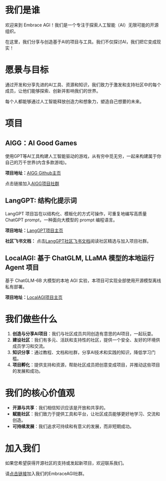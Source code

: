 # 我们是谁
欢迎来到 Embrace AGI！我们是一个专注于探索人工智能（AI）无限可能的开源组织。

在这里，我们分享与创造基于AI的项目与工具。我们不仅探讨AI，我们把它变成现实！

# 愿景与目标

通过开发和分享先进的AI工具、资源和知识，我们致力于激发和支持社区中的每个成员，让他们能够探索、创新并影响我们的世界。

每个人都能够通过人工智能释放创造力和想象力，塑造自己想要的未来。

# 项目

## AIGG：AI Good Games

使用GPT等AI工具构建人工智能驱动的游戏，从有穷中觅无穷，一起来构建属于你自己的万千世界(内含多款游戏)。

**项目地址：**[AIGG Github主页](https://github.com/EmbraceAGI/AIGoodGames)

点击链接加入[AIGG项目社群](https://ubdnzdt3m9.feishu.cn/wiki/PqXxw0Sa7iRCUUksuaDcEWDin5g)

## LangGPT: 结构化提示词

LangGPT 项目旨在以结构化、模板化的方式可操作，可重复地编写高质量 ChatGPT prompt，一种面向大模型的 prompt 编程语言。

**项目地址：**[LangGPT项目主页](https://github.com/EmbraceAGI/AIGoodGames)

**社区飞书文档：** 点击[LangGPT社区飞书文档](http://feishu.langgpt.ai/)阅读社区精选与加入项目社群。

## LocalAGI: 基于 ChatGLM, LLaMA 模型的本地运行 Agent 项目

基于 ChatGLM-6B 大模型的本地 AGI 实验，本项目可实现全部使用开源模型离线私有部署。

**项目地址：**[LocalAGI项目主页](https://github.com/EmbraceAGI/AIGoodGames)

# 我们做些什么

1. **创造与分享AI项目**：我们与社区成员共同创造有意思的AI项目，一起玩耍。
2. **建设社区**：我们有多元、活跃和支持性的社区，提供一个安全、友好的环境供成员学习和交流。
3. **知识分享**：通过教程、文档和社群，分享AI技术和实践的知识，降低学习门槛。
4. **项目孵化**：提供支持和资源，帮助社区成员把创意变成项目，并推动这些项目的发展和成功。

# 我们的核心价值观

- **开源与共享**：我们相信知识应该是开放和共享的。
- **赋能社区**：我们致力于提供工具和平台，让社区成员能够更好地学习、交流和创造。
- **可持续发展**：我们追求可持续和有意义的发展，而非短期成功。

# 加入我们

如果您希望获得开源社区的支持或发起新项目，欢迎联系我们。

请[点击链接](https://ubdnzdt3m9.feishu.cn/wiki/LSbvwQA1siQVDLkxoYxclUqKn9e?from=from_copylink)加入我们的EmbraceAGI社群。
